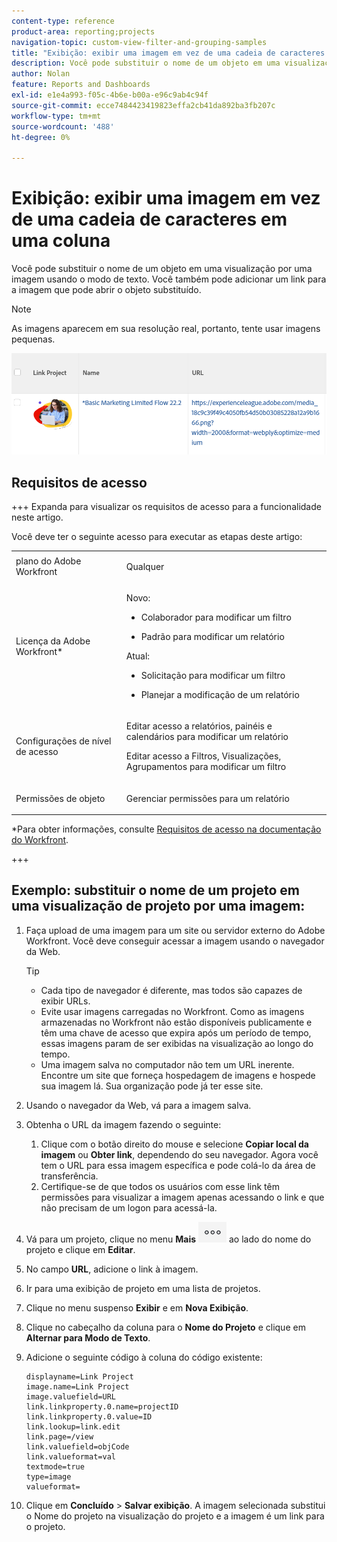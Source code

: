 ```yaml
---
content-type: reference
product-area: reporting;projects
navigation-topic: custom-view-filter-and-grouping-samples
title: "Exibição: exibir uma imagem em vez de uma cadeia de caracteres em uma coluna"
description: Você pode substituir o nome de um objeto em uma visualização por uma imagem usando o modo de texto. Você também pode adicionar um link para a imagem que pode abrir o objeto substituído.
author: Nolan
feature: Reports and Dashboards
exl-id: e1e4a993-f05c-4b6e-b00a-e96c9ab4c94f
source-git-commit: ecce7484423419823effa2cb41da892ba3fb207c
workflow-type: tm+mt
source-wordcount: '488'
ht-degree: 0%

---
```


# Exibição: exibir uma imagem em vez de uma cadeia de caracteres em uma coluna

<!--Audited: 11/2024-->

Você pode substituir o nome de um objeto em uma visualização por uma imagem usando o modo de texto. Você também pode adicionar um link para a imagem que pode abrir o objeto substituído.

>[!NOTE]
>
>As imagens aparecem em sua resolução real, portanto, tente usar imagens pequenas.

![](assets/replace-project-name-with-image-and-link-350x125.png)

## Requisitos de acesso

+++ Expanda para visualizar os requisitos de acesso para a funcionalidade neste artigo.

Você deve ter o seguinte acesso para executar as etapas deste artigo:

<table style="table-layout:auto"> 
 <col> 
 <col> 
 <tbody> 
  <tr> 
   <td role="rowheader">plano do Adobe Workfront</td> 
   <td> <p>Qualquer</p> </td> 
  </tr> 
  <tr> 
   <td role="rowheader">Licença da Adobe Workfront*</td> 
   <td> 
    <p>Novo:</p>
   <ul><li><p>Colaborador para modificar um filtro </p></li>
   <li><p>Padrão para modificar um relatório</p></li> </ul>

<p>Atual:</p>
   <ul><li><p>Solicitação para modificar um filtro </p></li>
   <li><p>Planejar a modificação de um relatório</p></li> </ul></td> 
  </tr> 
  <tr> 
   <td role="rowheader">Configurações de nível de acesso</td> 
   <td> <p>Editar acesso a relatórios, painéis e calendários para modificar um relatório</p> <p>Editar acesso a Filtros, Visualizações, Agrupamentos para modificar um filtro</p> </td> 
  </tr> 
  <tr> 
   <td role="rowheader">Permissões de objeto</td> 
   <td> <p>Gerenciar permissões para um relatório</p>  </td> 
  </tr> 
 </tbody> 
</table>

*Para obter informações, consulte [Requisitos de acesso na documentação do Workfront](/help/quicksilver/administration-and-setup/add-users/access-levels-and-object-permissions/access-level-requirements-in-documentation.md).

+++

## Exemplo: substituir o nome de um projeto em uma visualização de projeto por uma imagem:

1. Faça upload de uma imagem para um site ou servidor externo do Adobe Workfront. Você deve conseguir acessar a imagem usando o navegador da Web.

   >[!TIP]
   >
   >* Cada tipo de navegador é diferente, mas todos são capazes de exibir URLs.
   >* Evite usar imagens carregadas no Workfront. Como as imagens armazenadas no Workfront não estão disponíveis publicamente e têm uma chave de acesso que expira após um período de tempo, essas imagens param de ser exibidas na visualização ao longo do tempo.
   >* Uma imagem salva no computador não tem um URL inerente. Encontre um site que forneça hospedagem de imagens e hospede sua imagem lá. Sua organização pode já ter esse site.

1. Usando o navegador da Web, vá para a imagem salva.
1. Obtenha o URL da imagem fazendo o seguinte:

   <!--
   <p data-mc-conditions="QuicksilverOrClassic.Draft mode">(NOTE: I used this blog post to document what kind of image we need for this: https://www.canto.com/blog/image-url/ (consulting uses this)) </p>
   -->

   1. Clique com o botão direito do mouse e selecione **Copiar local da imagem** ou **Obter link**, dependendo do seu navegador. Agora você tem o URL para essa imagem específica e pode colá-lo da área de transferência.
   1. Certifique-se de que todos os usuários com esse link têm permissões para visualizar a imagem apenas acessando o link e que não precisam de um logon para acessá-la.

1. Vá para um projeto, clique no menu **Mais** ![](assets/more-icon-45x33.png) ao lado do nome do projeto e clique em **Editar**.

1. No campo **URL**, adicione o link à imagem.
1. Ir para uma exibição de projeto em uma lista de projetos.
1. Clique no menu suspenso **Exibir** e em **Nova Exibição**.
1. Clique no cabeçalho da coluna para o **Nome do Projeto** e clique em **Alternar para Modo de Texto**.

1. Adicione o seguinte código à coluna do código existente:

   ```
   displayname=Link Project
   image.name=Link Project
   image.valuefield=URL
   link.linkproperty.0.name=projectID
   link.linkproperty.0.value=ID
   link.lookup=link.edit
   link.page=/view
   link.valuefield=objCode
   link.valueformat=val
   textmode=true
   type=image
   valueformat=
   ```

1. Clique em **Concluído** > **Salvar exibição**.
A imagem selecionada substitui o Nome do projeto na visualização do projeto e a imagem é um link para o projeto.